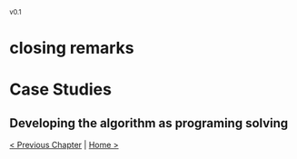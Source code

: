 <sub>v0.1</sub>

# closing remarks

# Case Studies

## Developing the algorithm as programing solving

[< Previous Chapter](8_retrospect_and_communicate.md) | [Home >](README.md)
